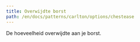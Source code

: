```yaml
---
title: Overwijdte borst
path: /en/docs/patterns/carlton/options/chestease
---
```


De hoeveelheid overwijdte aan je borst.